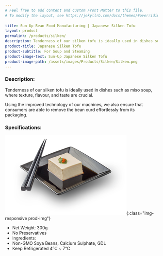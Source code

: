 ```yaml
---
# Feel free to add content and custom Front Matter to this file.
# To modify the layout, see https://jekyllrb.com/docs/themes/#overriding-theme-defaults

title: Sun-Up Bean Food Manufacturing | Japanese Silken Tofu
layout: product
permalink: /products/silken/
description: Tenderness of our silken tofu is ideally used in dishes such as miso soup, where texture, flavour, and taste are crucial. Using the improved technology of our machines, we also ensure that consumers are able to remove the bean curd effortlessly from its packaging.
product-title: Japanese Silken Tofu
product-subtitle: For Soup and Steaming
product-image-text: Sun-Up Japanese Silken Tofu
product-image-path: /assets/images/Products/Silken/Silken.png
---
```


### Description:
Tenderness of our silken tofu is ideally used in dishes such 
as miso soup, where texture, flavour, and taste are crucial.
 

Using the improved technology of our machines, we also ensure 
that consumers are able to remove the bean curd effortlessly 
from its packaging.
 
### Specifications:
![Sun-Up Japanese Silken Tofu on plate](/assets/images/Products/Silken/productthumbnail.png){:class="img-responsive prod-img"}
-  Net Weight: 300g
-  No Preservatives
-  Ingredients:
-  Non-GMO Soya Beans, Calcium Sulphate, GDL
-  Keep Refrigerated 4℃ ~ 7℃